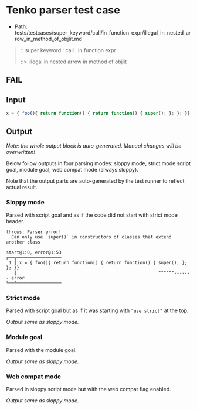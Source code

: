 # Tenko parser test case

- Path: tests/testcases/super_keyword/call/in_function_expr/illegal_in_nested_arrow_in_method_of_objlit.md

> :: super keyword : call : in function expr
>
> ::> illegal in nested arrow in method of objlit
## FAIL

## Input


`````js
x = { foo(){ return function() { return function() { super(); }; }; }}
`````

## Output

_Note: the whole output block is auto-generated. Manual changes will be overwritten!_

Below follow outputs in four parsing modes: sloppy mode, strict mode script goal, module goal, web compat mode (always sloppy).

Note that the output parts are auto-generated by the test runner to reflect actual result.

### Sloppy mode

Parsed with script goal and as if the code did not start with strict mode header.

`````
throws: Parser error!
  Can only use `super()` in constructors of classes that extend another class

start@1:0, error@1:53
╔══╦═════════════════
 1 ║ x = { foo(){ return function() { return function() { super(); }; }; }}
   ║                                                      ^^^^^^------- error
╚══╩═════════════════

`````

### Strict mode

Parsed with script goal but as if it was starting with `"use strict"` at the top.

_Output same as sloppy mode._

### Module goal

Parsed with the module goal.

_Output same as sloppy mode._

### Web compat mode

Parsed in sloppy script mode but with the web compat flag enabled.

_Output same as sloppy mode._
